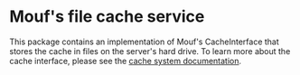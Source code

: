 Mouf's file cache service
=========================

This package contains an implementation of Mouf's CacheInterface that stores the cache in files on the server's hard drive.
To learn more about the cache interface, please see the [cache system documentation](http://mouf-php.com/packages/mouf/utils.cache.cache-interface).

